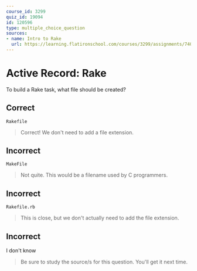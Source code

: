 ```yaml
---
course_id: 3299
quiz_id: 19094
id: 120596
type: multiple_choice_question
sources:
- name: Intro to Rake
  url: https://learning.flatironschool.com/courses/3299/assignments/74081?module_item_id=143903
---
```


# Active Record: Rake

To build a Rake task, what file should be created?

## Correct

```
Rakefile
```

> Correct! We don't need to add a file extension.

## Incorrect

```
MakeFile
```

> Not quite. This would be a filename used by C programmers.

## Incorrect

```
Rakefile.rb
```

> This is close, but we don't actually need to add the file extension.

## Incorrect

I don't know

> Be sure to study the source/s for this question. You'll get it next time.
